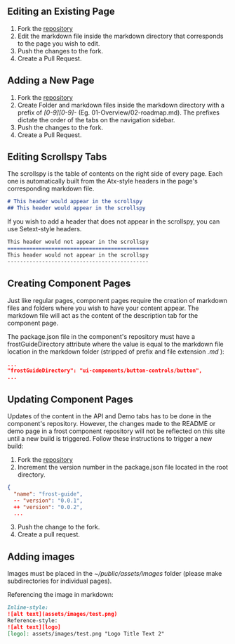 ## Editing an Existing Page
  1. Fork the [repository](https://github.com/ciena-frost/ciena-frost.github.io)
  2. Edit the markdown file inside the markdown directory that corresponds to the page you wish to edit.
  3. Push the changes to the fork.
  4. Create a Pull Request.

## Adding a New Page
  1. Fork the [repository](https://github.com/ciena-frost/ciena-frost.github.io)
  2. Create Folder and markdown files inside the markdown directory with a prefix of *[0-9][0-9]-* (Eg. 01-Overview/02-roadmap.md). The prefixes dictate the order of the tabs on the navigation sidebar.
  3. Push the changes to the fork.
  4. Create a Pull Request.

## Editing Scrollspy Tabs
The scrollspy is the table of contents on the right side of every page. Each one is automatically built from the Atx-style headers in the page's corresponding markdown file.

```markdown
# This header would appear in the scrollspy
## This header would appear in the scrollspy
```
If you wish to add a header that does not appear in the scrollspy, you can use Setext-style headers.
```markdown
This header would not appear in the scrollspy
=============================================
This header would not appear in the scrollspy
---------------------------------------------
```

## Creating Component Pages
Just like regular pages, component pages require the creation of markdown files and folders where you wish to have your content appear. The markdown file will act as the content of the description tab for the component page.

The package.json file in the component's repository must have a frostGuideDirectory attribute where the value is equal to the markdown file location in the markdown folder (stripped of prefix and file extension *.md* ):

```json
...
"frostGuideDirectory": "ui-components/button-controls/button",
...
```

## Updating Component Pages
Updates of the content in the API and Demo tabs has to be done in the component's repository. However, the changes made to the README or demo page in a frost component repository will not be reflected on this site until a new build is triggered. Follow these instructions to trigger a new build:

  1. Fork the [repository](https://github.com/ciena-frost/ciena-frost.github.io)
  2. Increment the version number in the package.json file located in the root directory.

```json
{
  "name": "frost-guide",
  -- "version": "0.0.1",
  ++ "version": "0.0.2",
  ...
```

  3. Push the change to the fork.
  4. Create a pull request.

## Adding images
Images must be placed in the *~/public/assets/images* folder (please make subdirectories for individual pages).

Referencing the image in markdown:
```markdown
Inline-style:
![alt text](assets/images/test.png)
Reference-style:
![alt text][logo]
[logo]: assets/images/test.png "Logo Title Text 2"
```
